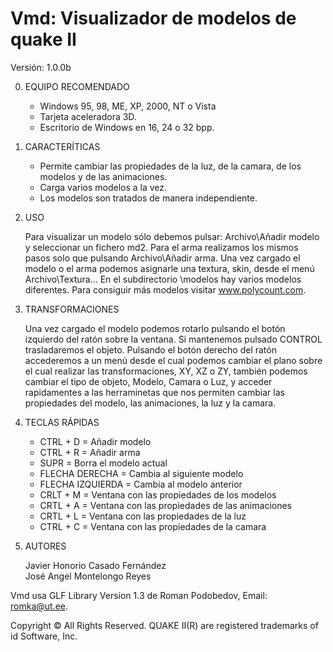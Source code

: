 ﻿Vmd: Visualizador de modelos de quake II
===============================
Versión: 1.0.0b 


0. EQUIPO RECOMENDADO

   * Windows 95, 98, ME, XP, 2000, NT o Vista
   * Tarjeta aceleradora 3D.
   * Escritorio de Windows en 16, 24 o 32 bpp.


1. CARACTERÍTICAS
 
   * Permite cambiar las propiedades de la luz, de la camara, de los modelos 
     y de las animaciones.
   * Carga varios modelos a la vez.
   * Los modelos son tratados de manera independiente.


2. USO

      Para visualizar un modelo sólo debemos pulsar: Archivo\Añadir modelo y 
   seleccionar un fichero md2. Para el arma realizamos los mismos pasos 
   solo que pulsando Archivo\Añadir arma. Una vez cargado el modelo o el arma
   podemos asignarle una textura, skin, desde el menú Archivo\Textura... 
   En el subdirectorio \modelos hay varios modelos diferentes. Para consiguir 
   más modelos visitar www.polycount.com. 


3. TRANSFORMACIONES

     Una vez cargado el modelo podemos rotarlo pulsando el botón izquierdo del 
   ratón sobre la ventana. Si mantenemos pulsado CONTROL trasladaremos el objeto.
   Pulsando el botón derecho del ratón accederemos a un menú desde el cual podemos
   cambiar el plano sobre el cual realizar las transformaciones, XY, XZ o ZY, 
   también podemos cambiar el tipo de objeto, Modelo, Camara o Luz, y acceder 
   rapidamentes a las herraminetas que nos permiten cambiar las propiedades del 
   modelo, las animaciones, la luz y la camara. 


4. TECLAS RÁPIDAS
	
   * CTRL + D = Añadir modelo
   * CTRL + R = Añadir arma
   * SUPR = Borra el modelo actual
   * FLECHA DERECHA = Cambia al siguiente modelo
   * FLECHA IZQUIERDA = Cambia al modelo anterior
   * CRLT + M = Ventana con las propiedades de los modelos
   * CRTL + A = Ventana con las propiedades de las animaciones
   * CRTL + L = Ventana con las propiedades de la luz
   * CTRL + C = Ventana con las propiedades de la camara


5. AUTORES

   Javier Honorio Casado Fernández  
   José Angel Montelongo Reyes



Vmd usa GLF Library Version 1.3 de Roman Podobedov, Email: romka@ut.ee.

Copyright © All Rights Reserved.
QUAKE II(R) are registered trademarks of id Software, Inc.

